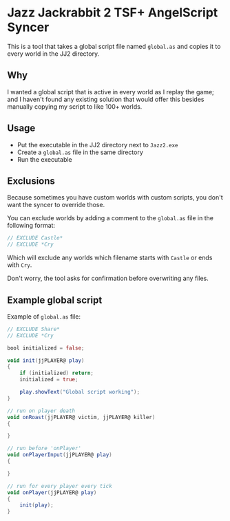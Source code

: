 # Jazz Jackrabbit 2 TSF+ AngelScript Syncer

This is a tool that takes a global script file named `global.as` and copies it to every world in the JJ2 directory. 

## Why
I wanted a global script that is active in every world as I replay the game; and I haven't found any existing solution that would offer this besides manually copying my script to like 100+ worlds.

## Usage
- Put the executable in the JJ2 directory next to `Jazz2.exe`
- Create a `global.as` file in the same directory
- Run the executable

## Exclusions
Because sometimes you have custom worlds with custom scripts, you don't want the syncer to override those.

You can exclude worlds by adding a comment to the `global.as` file in the following format:
```as
// EXCLUDE Castle*
// EXCLUDE *Cry
```
Which will exclude any worlds which filename starts with `Castle` or ends with `Cry`.

Don't worry, the tool asks for confirmation before overwriting any files.

## Example global script
Example of `global.as` file:
```as
// EXCLUDE Share*
// EXCLUDE *Cry

bool initialized = false;

void init(jjPLAYER@ play)
{
    if (initialized) return;
    initialized = true;

    play.showText("Global script working");
}

// run on player death
void onRoast(jjPLAYER@ victim, jjPLAYER@ killer)
{

}

// run before 'onPlayer'
void onPlayerInput(jjPLAYER@ play)
{

}

// run for every player every tick
void onPlayer(jjPLAYER@ play)
{
    init(play);
}
```